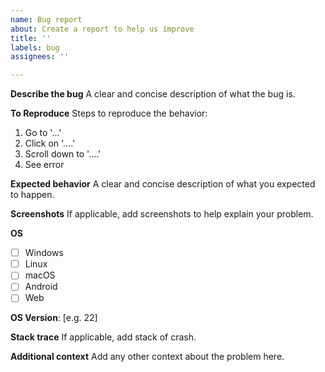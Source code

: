 ```yaml
---
name: Bug report
about: Create a report to help us improve
title: ''
labels: bug
assignees: ''

---
```


**Describe the bug**
A clear and concise description of what the bug is.

**To Reproduce**
Steps to reproduce the behavior:
1. Go to '...'
2. Click on '....'
3. Scroll down to '....'
4. See error

**Expected behavior**
A clear and concise description of what you expected to happen.

**Screenshots**
If applicable, add screenshots to help explain your problem.

**OS**
- [ ] Windows
- [ ] Linux
- [ ] macOS
- [ ] Android
- [ ] Web

**OS Version**: [e.g. 22]

**Stack trace**
If applicable, add stack of crash.

**Additional context**
Add any other context about the problem here.
